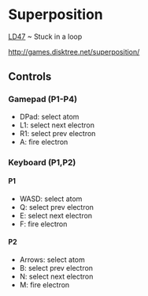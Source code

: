 # Superposition

[LD47](https://ldjam.com/events/ludum-dare/47/$213016) ~ Stuck in a loop

http://games.disktree.net/superposition/

## Controls

### Gamepad (P1-P4)
* DPad: select atom
* L1: select next electron
* R1: select prev electron
* A: fire electron

### Keyboard (P1,P2)

#### P1
* WASD: select atom
* Q: select prev electron
* E: select next electron
* F: fire electron

#### P2
* Arrows: select atom
* B: select prev electron
* N: select next electron
* M: fire electron
